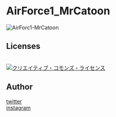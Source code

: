# AirForce1_MrCatoon
![AirForc1-MrCatoon](https://user-images.githubusercontent.com/37786993/157168020-5b950cc5-e4cf-4154-b56f-e5a655f1ebc2.jpg)

## Licenses
<br /><a rel="license" href="http://creativecommons.org/licenses/by-nc/4.0/"><img alt="クリエイティブ・コモンズ・ライセンス" style="border-width:0" src="https://i.creativecommons.org/l/by-nc/4.0/88x31.png" /></a><br />

## Author

[twitter](https://twitter.com/hamadayaro_)
<br />
[instagram](https://www.instagram.com/hamadayaro_/)